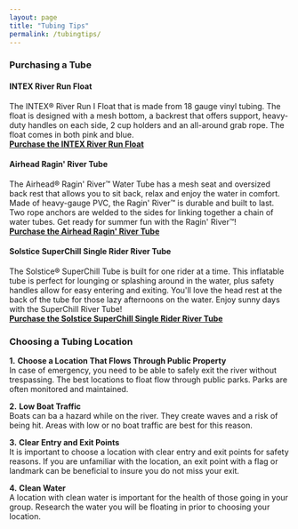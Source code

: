 ```yaml
---
layout: page
title: "Tubing Tips"
permalink: /tubingtips/
---
```


### **Purchasing a Tube**  
#### **INTEX River Run Float**  
The INTEX® River Run I Float that is made from 18 gauge vinyl tubing. The float is designed with a mesh bottom, a backrest that offers support, heavy-duty handles on each side, 2 cup holders and an all-around grab rope. The float comes in both pink and blue.  
[**Purchase the INTEX River Run Float**](http://www.academy.com/shop/pdp/intex-river-run-i-float#repChildCatid=546654)
  
#### **Airhead Ragin' River Tube**  
The Airhead® Ragin' River™ Water Tube has a mesh seat and oversized back rest that allows you to sit back, relax and enjoy the water in comfort. Made of heavy-gauge PVC, the Ragin' River™ is durable and built to last. Two rope anchors are welded to the sides for linking together a chain of water tubes. Get ready for summer fun with the Ragin' River™!  
[**Purchase the Airhead Ragin' River Tube**](http://www.dickssportinggoods.com/product/index.jsp?productId=18975546)  
  
#### **Solstice SuperChill Single Rider River Tube**  
The Solstice® SuperChill Tube is built for one rider at a time. This inflatable tube is perfect for lounging or splashing around in the water, plus safety handles allow for easy entering and exiting. You'll love the head rest at the back of the tube for those lazy afternoons on the water. Enjoy sunny days with the SuperChill River Tube!  
[**Purchase the Solstice SuperChill Single Rider River Tube**](http://www.dickssportinggoods.com/product/index.jsp?productId=103543826) 
  
### **Choosing a Tubing Location**  
**1.** **Choose a Location That Flows Through Public Property**  
In case of emergency, you need to be able to safely exit the river without trespassing. The best locations to float flow through public parks. Parks are often monitored and maintained.  
  
**2.** **Low Boat Traffic**  
Boats can ba a hazard while on the river. They create waves and a risk of being hit. Areas with low or no boat traffic are best for this reason.  
  
**3.** **Clear Entry and Exit Points**  
It is important to choose a location with clear entry and exit points for safety reasons. If you are unfamiliar with the location, an exit point with a flag or landmark can be beneficial to insure you do not miss your exit.  
  
**4.** **Clean Water**  
A location with clean water is important for the health of those going in your group. Research the water you will be floating in prior to choosing your location. 
